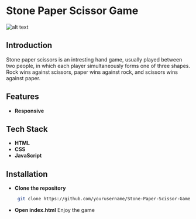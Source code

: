 
# Stone Paper Scissor Game
![alt text](https://i.ibb.co/fY3fJ46/image.png)
## Introduction
 Stone paper scissors is an intresting hand game, usually played between two people, in which each player simultaneously forms one of three shapes. Rock wins against scissors, paper wins against rock, and scissors wins against paper.

## Features
- **Responsive**

## Tech Stack
- **HTML**
- **CSS**
- **JavaScript**

## Installation
- **Clone the repository**
  ```bash
   git clone https://github.com/yourusername/Stone-Paper-Scissor-Game.git
   ```
- **Open index.html**
    Enjoy the game
   

